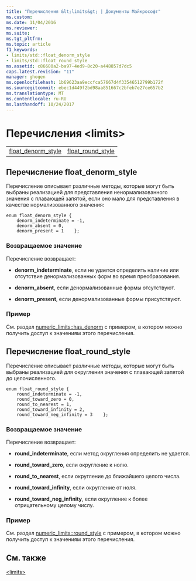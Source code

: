 ```yaml
---
title: "Перечисления &lt;limits&gt; | Документы Майкрософт"
ms.custom: 
ms.date: 11/04/2016
ms.reviewer: 
ms.suite: 
ms.tgt_pltfrm: 
ms.topic: article
f1_keywords:
- limits/std::float_denorm_style
- limits/std::float_round_style
ms.assetid: c86680a2-ba97-4ed9-8c20-a448857d7dc5
caps.latest.revision: "11"
manager: ghogen
ms.openlocfilehash: 1b69623aa9eccfca57667d4f33546512799b172f
ms.sourcegitcommit: ebec1d449f2bd98aa851667c2bfeb7e27ce657b2
ms.translationtype: MT
ms.contentlocale: ru-RU
ms.lasthandoff: 10/24/2017
---
```

# <a name="ltlimitsgt-enums"></a>Перечисления &lt;limits&gt;
|||  
|-|-|  
|[float_denorm_style](#float_denorm_style)|[float_round_style](#float_round_style)|  
  
##  <a name="float_denorm_style"></a>  Перечисление float_denorm_style  
 Перечисление описывает различные методы, которые могут быть выбраны реализацией для представления ненормализованного значения с плавающей запятой, если оно мало для представления в качестве нормализованного значения:  
  
```
enum float_denorm_style {
    denorm_indeterminate = -1,
    denorm_absent = 0,
    denorm_present = 1    };
```  
  
### <a name="return-value"></a>Возвращаемое значение  
 Перечисление возвращает:  
  
- **denorm_indeterminate**, если не удается определить наличие или отсутствие денормализованных форм во время преобразования.  
  
- **denorm_absent**, если денормализованные формы отсутствуют.  
  
- **denorm_present**, если денормализованные формы присутствуют.  
  
### <a name="example"></a>Пример  
  См. раздел [numeric_limits::has_denorm](../standard-library/numeric-limits-class.md#has_denorm) с примером, в котором можно получить доступ к значениям этого перечисления.  
  
##  <a name="float_round_style"></a>  Перечисление float_round_style  
 Перечисление описывает различные методы, которые могут быть выбраны реализацией для округления значения с плавающей запятой до целочисленного.  
  
```
enum float_round_style {    
    round_indeterminate = -1,
    round_toward_zero = 0,
    round_to_nearest = 1,
    round_toward_infinity = 2,
    round_toward_neg_infinity = 3    };
```  
  
### <a name="return-value"></a>Возвращаемое значение  
 Перечисление возвращает:  
  
- **round_indeterminate**, если метод округления определить не удается.  
  
- **round_toward_zero**, если округление к нолю.  
  
- **round_to_nearest**, если округление до ближайшего целого числа.  
  
- **round_toward_infinity**, если округление от ноля.  
  
- **round_toward_neg_infinity**, если округление к более отрицательному целому числу.  
  
### <a name="example"></a>Пример  
  См. раздел [numeric_limits::round_style](../standard-library/numeric-limits-class.md#round_style) с примером, в котором можно получить доступ к значениям этого перечисления.  
  
## <a name="see-also"></a>См. также  
 [\<limits>](../standard-library/limits.md)



